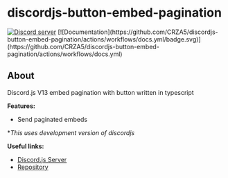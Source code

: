 # discordjs-button-embed-pagination

<p>
	<a href="https://discord.gg/5DRwubYxmj"><img src="https://img.shields.io/discord/658881908733771816?color=5865F2&logo=discord&logoColor=white" alt="Discord server" /></a>
	[![Documentation](https://github.com/CRZA5/discordjs-button-embed-pagination/actions/workflows/docs.yml/badge.svg)](https://github.com/CRZA5/discordjs-button-embed-pagination/actions/workflows/docs.yml)
</p>

## About

Discord.js V13 embed pagination with button written in typescript

**Features:**

- Send paginated embeds

*_This uses development version of discordjs_

**Useful links:**

- [Discord.js Server](https://discord.gg/djs)
- [Repository](https://github.com/CRZA5/discordjs-button-embed-pagination)


